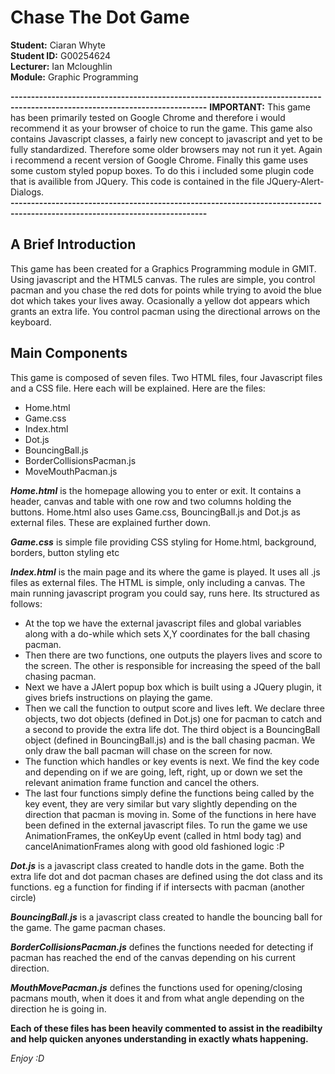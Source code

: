 # Chase The Dot Game

**Student:** Ciaran Whyte </br>
**Student ID:** G00254624 </br>
**Lecturer:** Ian Mcloughlin </br>
**Module:** Graphic Programming </br>

**----------------------------------------------------------------------------------------------------------------------------**
**IMPORTANT:** This game has been primarily tested on Google Chrome and therefore i would recommend it as your browser of choice to run the game. This game also contains Javascript classes, a fairly new concept to javascript and yet to be fully standardized. Therefore some older browsers may not run it yet. Again i recommend a recent version of Google Chrome. Finally this game uses some custom styled popup boxes. To do this i included some plugin code that is availible from JQuery. This code is contained in the file JQuery-Alert-Dialogs.</br>
**----------------------------------------------------------------------------------------------------------------------------**

## A Brief Introduction

This game has been created for a Graphics Programming module in GMIT. Using javascript and the HTML5 canvas. The rules are simple,
you control pacman and you chase the red dots for points while trying to avoid the blue dot which takes your lives away. Ocasionally
a yellow dot appears which grants an extra life. You control pacman using the directional arrows on the keyboard.

## Main Components

This game is composed of seven files. Two HTML files, four Javascript files and a CSS file. Here each will be explained. Here are the files:

* Home.html
* Game.css
* Index.html
* Dot.js
* BouncingBall.js
* BorderCollisionsPacman.js
* MoveMouthPacman.js

_**Home.html**_ is the homepage allowing you to enter or exit. It contains a header, canvas and table with one row and two columns holding the buttons. Home.html also uses Game.css, BouncingBall.js and Dot.js as external files. These are explained further down.

_**Game.css**_ is simple file providing CSS styling for Home.html, background, borders, button styling etc

_**Index.html**_ is the main page and its where the game is played. It uses all .js files as external files. The HTML is simple, only including a canvas. The main running javascript program you could say, runs here. Its structured as follows: </br>
* At the top we have the external javascript files and global variables along with a do-while which sets X,Y coordinates for the ball chasing pacman.
* Then there are two functions, one outputs the players lives and score to the screen. The other is responsible for increasing the speed of the ball chasing pacman.
* Next we have a JAlert popup box which is built using a JQuery plugin, it gives briefs instructions on playing the game.
* Then we call the function to output score and lives left. We declare three objects, two dot objects (defined in Dot.js) one for pacman to catch and a second to provide the extra life dot. The third object is a BouncingBall object (defined in BouncingBall.js) and is the ball chasing pacman. We only draw the ball pacman will chase on the screen for now. 
* The function which handles or key events is next. We find the key code and depending on if we are going, left, right, up or down we set the relevant animation frame function and cancel the others.
* The last four functions simply define the functions being called by the key event, they are very similar but vary slightly depending on the direction that pacman is moving in. Some of the functions in here have been defined in the external javascript files. To run the game we use AnimationFrames, the onKeyUp event (called in html body tag) and cancelAnimationFrames along with good old fashioned logic :P 

_**Dot.js**_ is a javascript class created to handle dots in the game. Both the extra life dot and dot pacman chases are defined using the dot class and its functions. eg a function for finding if if intersects with pacman (another circle)

_**BouncingBall.js**_ is a javascript class created to handle the bouncing ball for the game. The game pacman chases.

_**BorderCollisionsPacman.js**_ defines the functions needed for detecting if pacman has reached the end of the canvas depending on his current direction.

_**MouthMovePacman.js**_ defines the functions used for opening/closing pacmans mouth, when it does it and from what angle depending on the direction he is going in.

**Each of these files has been heavily commented to assist in the readibilty and help quicken anyones understanding in exactly whats happening.**

_Enjoy :D_

